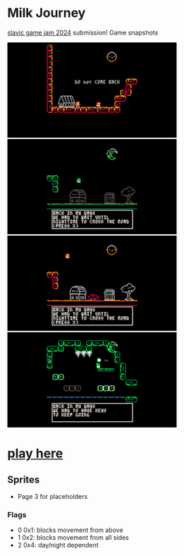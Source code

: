 # Milk Journey

[slavic game jam 2024](https://slavicgamejam.org) submission!
Game snapshots

![game_snapshot1](screenshots/ss1res.png)
![game_snapshot2](screenshots/ss2res.png)
![game_snapshot3](screenshots/ss3res.png)
![game_snapshot4](screenshots/ss4res.png)

# [play here](https://realfiction.itch.io/milk1-way)

## Sprites

- Page 3 for placeholders

### Flags

- 0 0x1: blocks movement from above
- 1 0x2: blocks movement from all sides
- 2 0x4: day/night dependent
